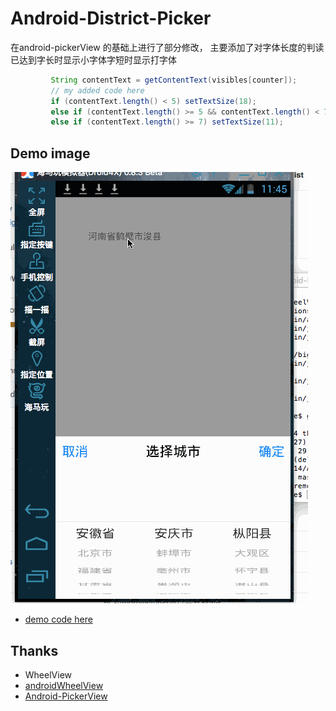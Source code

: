 Android-District-Picker
==========

在android-pickerView 的基础上进行了部分修改， 主要添加了对字体长度的判读已达到字长时显示小字体字短时显示打字体
```java
         String contentText = getContentText(visibles[counter]);
         // my added code here
         if (contentText.length() < 5) setTextSize(18);
         else if (contentText.length() >= 5 && contentText.length() < 7) setTextSize(15);
         else if (contentText.length() >= 7) setTextSize(11);

```
## Demo image
![](https://github.com/1212300114/Android-District-Picker/blob/master/preview/pick-demo.gif)

- [demo code here](https://github.com/1212300114/Android-District-Picker/blob/master/app/src/main/java/com/bigkoo/pickerviewdemo/MainActivity.java)




## Thanks

- WheelView
- [androidWheelView](https://github.com/weidongjian/androidWheelView/)
- [Android-PickerView](https://github.com/saiwu-bigkoo/Android-PickerView)
